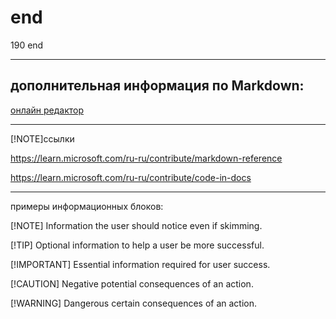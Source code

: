# end

190 end

---

## дополнительная информация по Markdown:

[онлайн редактор](https://pandao.github.io/editor.md/en.html)

---

[!NOTE]ссылки

<https://learn.microsoft.com/ru-ru/contribute/markdown-reference>

<https://learn.microsoft.com/ru-ru/contribute/code-in-docs>

---

примеры информационных блоков:

[!NOTE]
Information the user should notice even if skimming.

[!TIP]
Optional information to help a user be more successful.

[!IMPORTANT]
Essential information required for user success.

[!CAUTION]
Negative potential consequences of an action.

[!WARNING]
Dangerous certain consequences of an action.
